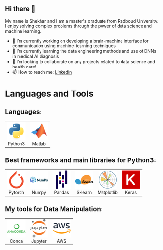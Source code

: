## Hi there 👋
My name is Shekhar and I am a master's graduate from Radboud University. I enjoy solving complex problems through the power of data science and machine learning.

- 🔭 I’m currently working on developing a brain-machine interface for communication using machine-learning techniques
- 🌱 I’m currently learning the data engineering methods and use of DNNs in medical AI diagnosis
- 👯 I’m looking to collaborate on any projects related to data science and health care!
- 📫 How to reach me: [Linkedin](https://www.linkedin.com/in/shekharnarayanan?lipi=urn%3Ali%3Apage%3Ad_flagship3_messaging_conversation_detail%3B95jvCMN3T%2BGBzXNO6egxxQ%3D%3D)

# Languages and Tools

## Languages:
<table>
  <tr>
    <td align="center">
      <img src="https://github.com/devicons/devicon/blob/master/icons/python/python-original.svg" width="60" height="60" alt="Python" />
      <br>Python3
    <td align="center">
      <img src="https://github.com/devicons/devicon/blob/master/icons/matlab/matlab-original.svg" width="60" height="60" alt="Matlab" />
      <br>Matlab
    </td>
  </tr>
</table>

## Best frameworks and main libraries for Python3:
<table>
  <tr>
    <td align="center">
      <img src="https://github.com/devicons/devicon/blob/master/icons/pytorch/pytorch-original.svg" width="60" height="60" alt="Pytorch" />
      <br>Pytorch
    </td>
    <td align="center">
      <img src="https://github.com/devicons/devicon/blob/master/icons/numpy/numpy-original-wordmark.svg" width="60" height="60" alt="Numpy" />
      <br>Numpy
    </td>
    <td align="center">
      <img src="https://github.com/devicons/devicon/blob/master/icons/pandas/pandas-original.svg" width="60" height="60" alt="Pandas" />
      <br>Pandas
    </td>
    <td align="center">
      <img src="https://github.com/devicons/devicon/blob/master/icons/scikitlearn/scikitlearn-original.svg" width="60" height="60" alt="Sklearn" />
      <br>Sklearn
    </td>
    <td align="center">
      <img src="https://github.com/devicons/devicon/blob/master/icons/matplotlib/matplotlib-original.svg" width="60" height="60" alt="Matplotlib" />
      <br>Matplotlib
    </td>
    <td align="center">
      <img src="https://github.com/devicons/devicon/blob/master/icons/keras/keras-original.svg" width="60" height="60" alt="Keras" />
      <br>Keras
    </td>
  </tr>
</table>

## My tools for Data Manipulation:
<table>
  <tr>
    <td align="center">
      <img src="https://github.com/devicons/devicon/blob/master/icons/anaconda/anaconda-original-wordmark.svg" width="60" height="60" alt="Anaconda" />
      <br>Conda
    </td>
    <td align="center">
      <img src="https://github.com/devicons/devicon/blob/master/icons/jupyter/jupyter-original-wordmark.svg" width="60" height="60" alt="Jupyter" />
      <br>Jupyter
    </td>
    <td align="center">
      <img src="https://github.com/devicons/devicon/blob/master/icons/amazonwebservices/amazonwebservices-original-wordmark.svg" width="60" height="60" alt="AWS" />
      <br>AWS
  </tr>
</table>
